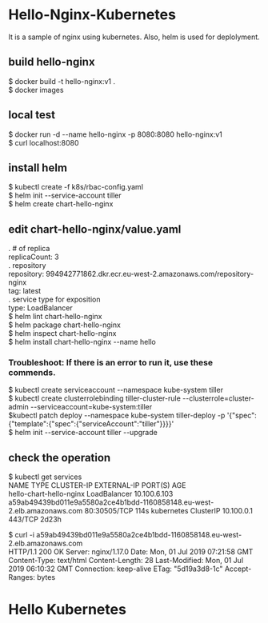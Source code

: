 # Hello-Nginx-Kubernetes
It is a sample of nginx using kubernetes.
Also, helm is used for deplolyment.

## build hello-nginx  
$ docker build -t hello-nginx:v1 .  
$ docker images  
## local test  
$ docker run -d --name hello-nginx  -p 8080:8080 hello-nginx:v1  
$ curl localhost:8080  
## install helm  
$ kubectl create -f k8s/rbac-config.yaml  
$ helm init --service-account tiller  
$ helm create chart-hello-nginx  
## edit chart-hello-nginx/value.yaml  
. # of replica  
  replicaCount: 3  
. repository  
  repository: 994942771862.dkr.ecr.eu-west-2.amazonaws.com/repository-nginx  
  tag: latest  
. service type for exposition  
  type: LoadBalancer  
$ helm lint chart-hello-nginx  
$ helm package chart-hello-nginx  
$ helm inspect chart-hello-nginx  
$ helm install chart-hello-nginx --name hello  

### Troubleshoot: If there is an error to run it, use these commends.  
$ kubectl create serviceaccount --namespace kube-system tiller  
$ kubectl create clusterrolebinding tiller-cluster-rule --clusterrole=cluster-admin --serviceaccount=kube-system:tiller  
$kubectl patch deploy --namespace kube-system tiller-deploy -p '{"spec":{"template":{"spec":{"serviceAccount":"tiller"}}}}'    
$ helm init --service-account tiller --upgrade  

## check the operation  
$ kubectl get services  
NAME                      TYPE           CLUSTER-IP       EXTERNAL-IP                                                               PORT(S)          AGE  
hello-chart-hello-nginx   LoadBalancer   10.100.6.103     a59ab49439bd011e9a5580a2ce4b1bdd-1160858148.eu-west-2.elb.amazonaws.com   80:30505/TCP     114s 
kubernetes                ClusterIP      10.100.0.1       <none>                                                                    443/TCP          2d23h  

$ curl -i a59ab49439bd011e9a5580a2ce4b1bdd-1160858148.eu-west-2.elb.amazonaws.com  
HTTP/1.1 200 OK
Server: nginx/1.17.0
Date: Mon, 01 Jul 2019 07:21:58 GMT
Content-Type: text/html
Content-Length: 28
Last-Modified: Mon, 01 Jul 2019 06:10:32 GMT
Connection: keep-alive
ETag: "5d19a3d8-1c"
Accept-Ranges: bytes

<h1>Hello Kubernetes</h1> 

